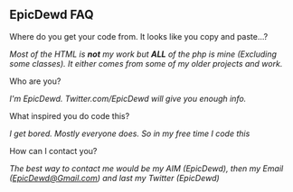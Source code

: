 ## EpicDewd FAQ ##
Where do you get your code from.  It looks like you copy and paste...?

_Most of the HTML is **not** my work but **ALL** of the php is mine (Excluding some classes).  It either comes from some of my older projects and work._

Who are you?

_I'm EpicDewd.  Twitter.com/EpicDewd will give you enough info._

What inspired you do code this?

_I get bored.  Mostly everyone does.  So in my free time I code this_

How can I contact you?

_The best way to contact me would be my AIM (EpicDewd), then my Email (EpicDewd@Gmail.com) and last my Twitter (EpicDewd)_